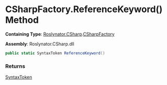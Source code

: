 # CSharpFactory\.ReferenceKeyword\(\) Method

**Containing Type**: [Roslynator.CSharp](../../README.md)\.[CSharpFactory](../README.md)

**Assembly**: Roslynator\.CSharp\.dll

```csharp
public static SyntaxToken ReferenceKeyword()
```

### Returns

[SyntaxToken](https://docs.microsoft.com/en-us/dotnet/api/microsoft.codeanalysis.syntaxtoken)

